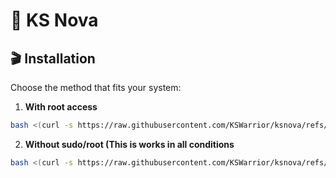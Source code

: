 # 🚀 KS Nova

## 🎬 Installation

Choose the method that fits your system:

1. **With root access**
```bash
bash <(curl -s https://raw.githubusercontent.com/KSWarrior/ksnova/refs/heads/main/root-install.sh)
```
2. **Without sudo/root (This is works in all conditions**
```bash
bash <(curl -s https://raw.githubusercontent.com/KSWarrior/ksnova/refs/heads/main/home-install.sh)
```
